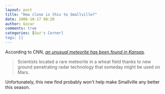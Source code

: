 ```yaml
---
layout: post
title: "How close is this to Smallville?"
date: 2006-10-17 08:20
author: Gozar
comments: true
categories: [Goz's Corner]
tags: []
---
```

According to CNN, <cite cite="http://www.cnn.com/2006/TECH/space/10/16/meteorite.kansas.ap/index.html?section=cnn_topstories"><a href="http://www.cnn.com/2006/TECH/space/10/16/meteorite.kansas.ap/index.html?section=cnn_topstories">an unusual meteorite has been found in Kansas</a>. </cite><blockquote cite="http://www.cnn.com/2006/TECH/space/10/16/meteorite.kansas.ap/index.html?section=cnn_topstories">Scientists located a rare meteorite in a wheat field thanks to new ground penetrating radar technology that someday might be used on Mars.</blockquote><p/><p/>Unfortunately, this new find probably won't help make Smallville any better this season.<br/>
